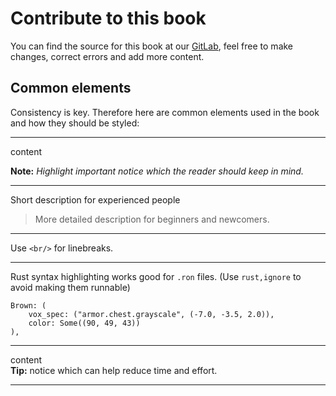 # Contribute to this book

You can find the source for this book at our [GitLab](https://gitlab.com/veloren/book), feel free to make changes, correct errors and add more content.

## Common elements

Consistency is key. Therefore here are common elements used in the book and how they should be styled:

---

content

**Note:** _Highlight important notice which the reader should keep in mind._

---

Short description for experienced people

> More detailed description for beginners and newcomers.

---

Use `<br/>` for linebreaks.

---

Rust syntax highlighting works good for `.ron` files. (Use `rust,ignore` to avoid making them runnable)

```rust,ignore
Brown: (
    vox_spec: ("armor.chest.grayscale", (-7.0, -3.5, 2.0)),
    color: Some((90, 49, 43))
),
```

---

content<br/>
**Tip:** notice which can help reduce time and effort.

---
